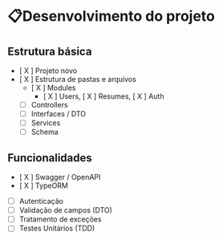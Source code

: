 # 📋Desenvolvimento do projeto

## Estrutura básica
- [ X ] Projeto novo
- [ X ] Estrutura de pastas e arquivos
    - [ X ] Modules
        - [ X ] Users, [ X ] Resumes, [ X ] Auth
    - [ ] Controllers
    - [ ] Interfaces / DTO
    - [ ] Services
    - [ ] Schema

## Funcionalidades
- [ X ] Swagger / OpenAPI
- [ X ] TypeORM
- [ ] Autenticação
- [ ] Validação de campos (DTO)
- [ ] Tratamento de exceções
- [ ] Testes Unitários (TDD)